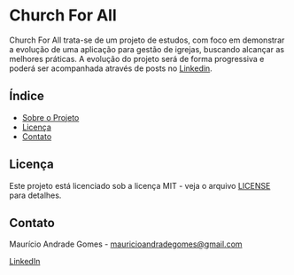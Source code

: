 # Church For All

Church For All trata-se de um projeto de estudos, com foco em demonstrar a evolução de uma aplicação para gestão de igrejas, buscando alcançar as melhores práticas. A evolução do projeto será de forma progressiva e poderá ser acompanhada através de posts no [Linkedin](https://www.linkedin.com/in/mauricioandradegomes/).

## Índice

- [Sobre o Projeto](#church-for-all)
- [Licença](#licença)
- [Contato](#contato)

## Licença

Este projeto está licenciado sob a licença MIT - veja o arquivo [LICENSE](LICENSE) para detalhes. 

## Contato

Maurício Andrade Gomes - mauricioandradegomes@gmail.com

[LinkedIn](https://www.linkedin.com/in/mauricioandradegomes/)

 
